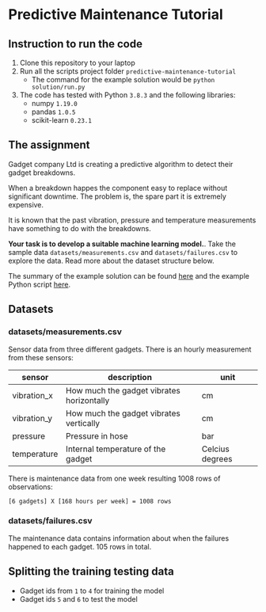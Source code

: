 # Predictive Maintenance Tutorial

## Instruction to run the code
1. Clone this repository to your laptop
2. Run all the scripts project folder `predictive-maintenance-tutorial`
    * The command for the example solution would be `python solution/run.py`
3. The code has tested with Python `3.8.3` and the following libraries:
    * numpy `1.19.0`
    * pandas `1.0.5`
    * scikit-learn `0.23.1`

## The assignment
Gadget company Ltd is creating a predictive algorithm to detect their gadget breakdowns.

When a breakdown happes the component easy to replace without significant downtime. The problem is, the spare part it is extremely expensive.

It is known that the past vibration, pressure and temperature measurements have something to do with the breakdowns.

**Your task is to develop a suitable machine learning model.**. Take the sample data `datasets/measurements.csv` and `datasets/failures.csv` to explore the data. Read more about the dataset structure below.

The summary of the example solution can be found [here](./solution/solution.md) and the example Python script [here](./solution/run.py).

## Datasets

### datasets/measurements.csv
Sensor data from three different gadgets. There is an hourly measurement from these sensors:

sensor | description | unit
---  | --- | ---
vibration_x | How much the gadget vibrates horizontally | cm
vibration_y | How much the gadget vibrates vertically | cm |
pressure | Pressure in hose | bar
temperature | Internal temperature of the gadget | Celcius degrees

There is maintenance data from one week resulting 1008 rows of observations:

```
[6 gadgets] X [168 hours per week] = 1008 rows
```

### datasets/failures.csv

The maintenance data contains information about when the failures happened to each gadget. 105 rows in total.

## Splitting the training testing data
- Gadget ids from `1` to `4` for training the model
- Gadget ids `5` and `6` to test the model